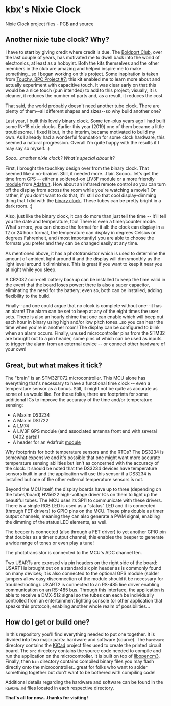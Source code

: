 # kbx's Nixie Clock

Nixie Clock project files - PCB and source

## Another nixie tube clock? Why?

I have to start by giving credit where credit is due. The
 [Boldport Club](http://boldport.club), over the last couple of years, has
 motivated me to dwell back into the world of electronics, at least as a
 hobbyist. Both the kits themselves and the other members in the club are
 amazing and helped inspire me to make something...so I began working on this
 project. Some inspiration is taken from
 [Touchy, BPC Project #7](https://www.boldport.com/products/touchy); this kit
 enabled me to learn more about and actually experiment with capacitive touch.
 It was clear early on that this would be a nice touch (pun intended) to add to
 this project; visually, it is cleaner, it reduces the number of parts and, as a
 result, it reduces the cost.

That said, the world probably doesn't need another tube clock. There are
 plenty of them--all different shapes and sizes--so why build another one?

Last year, I built this lovely
 [binary clock](https://github.com/kbx81/RGBBinaryClock). Some ten-plus years
 ago I had built some IN-18 nixie clocks. Earlier this year (2019) one of them
 became a little troublesome. I fixed it but, in the interim, became motivated
 to build my own. As I already had a wonderful foundation for some clock
 hardware, this seemed a natural progression. Overall I'm quite happy with the
 results if I may say so myself. :)

_Sooo...another nixie clock? What's special about it?_

First, I brought the touchkey design over from the binary clock. That seemed
 like a no-brainer. Still, it needed more...flair. Soooo...let's get the time
 from GPS -- either a soldered-on LIV3F module or a more friendly
 [module](https://www.adafruit.com/product/746) from
 [Adafruit](https://www.adafruit.com). How about an infrared remote control so
 you can turn off the display from across the room while you're watching a
 movie? Or rather, if you don't want to do that, it'll still do that cool
 display-dimming thing that I did with the
 [binary clock](https://github.com/kbx81/RGBBinaryClock). These tubes can be
 pretty bright in a dark room. :)

Also, just like the binary clock, it can do more than just tell the time --
 it'll tell you the date and temperature, too! There is even a timer/counter
 mode. What's more, you can choose the format for it all: the clock can display
 in a 12 or 24 hour format, the temperature can display in degrees Celsius or
 degrees Fahrenheit, and (most importantly) you are able to choose the formats
 you prefer and they can be changed easily at any time.

As mentioned above, it has a phototransistor which is used to determine the
 amount of ambient light around it and the display will dim smoothly as the
 light level around it diminishes. This is great if you want to keep it near you
 at night while you sleep.

A CR2032 coin-cell battery backup can be installed to keep the time valid in
 the event that the board loses power; there is also a super capacitor,
 eliminating the need for the battery; even so, both can be installed, adding
 flexibility to the build.

Finally--and one could argue that no clock is complete without one--it has an
 alarm! The alarm can be set to beep at any of the eight times the user sets.
 There is also an hourly chime that one can enable which will beep out each hour
 in binary using high and/or low pitch tones...so you can hear the time when
 you're in another room! The display can be configured to blink when an alarm
 occurs. Finally, unused microcontroller pins from the STM32 are brought out to
 a pin header, some pins of which can be used as inputs to trigger the alarm
 from an external device -- or connect other hardware of your own!

## Great, but what makes it tick?

The "brain" is an STM32F072 microcontroller. This MCU alone has everything
 that's necessary to have a functional time clock -- even a temperature sensor
 as a bonus. Still, it might not be quite as accurate as some of us would like.
 For those folks, there are footprints for some additional ICs to improve the
 accuracy of the time and/or temperature sensing:
* A Maxim DS3234
* A Maxim DS1722
* A LM74
* A LIV3F GPS module (and associated antenna front end with several 0402 parts!)
* A header for an Adafruit [module](https://www.adafruit.com/product/746)

Why footprints for both temperature sensors and the RTCs? The DS3234 is somewhat
 expensive and it's possible that one might want more accurate temperature
 sensing abilities but isn't as concerned with the accuracy of the clock. It
 should be noted that the DS3234 devices have temperature sensors built in and
 the application will use this sensor if a DS3234 is installed but one of the
 other external temperature sensors is not.

Beyond the MCU itself, the display boards have up to three (depending on the
 tubes/board) HV5622 high-voltage driver ICs on them to light up the beautiful
 tubes. The MCU uses its SPI1 to communicate with these drivers. There is a
 single RGB LED is used as a "status" LED and it is connected (through FET
 drivers) to GPIO pins on the MCU. These pins double as timer output channels,
 meaning they can also generate a PWM signal, enabling the dimming of the status
 LED elements, as well.

The beeper is connected (also through a FET driver) to yet another GPIO pin
 that doubles as a timer output channel; this enables the beeper to generate a
 wide range of tones or even play a tune!

The phototransistor is connected to the MCU's ADC channel ten.

Two USARTs are exposed via pin headers on the right side of the board: USART1
 is brought out on a standard six pin header as is commonly found on many
 devices; it is also connected to the optional GPS module (solder jumpers allow
 easy disconnection of the module should it be necessary for troubleshooting).
 USART2 is connected to an RS-485 line driver enabling communication on an
 RS-485 bus. Through this interface, the application is able to receive a
 DMX-512 signal so the tubes can each be individually controlled from an
 entertainment lighting console (or other application that speaks this
 protocol), enabling another whole realm of possibilities...

## How do I get or build one?

In this repository you'll find everything needed to put one together. It is
 divided into two major parts: hardware and software (source). The `hardware`
 directory contains the [KiCad](http://kicad.org) project files used to create
 the printed circuit board. The `src` directory contains the source code needed
 to compile and run the application on the microcontroller. It is built on top
 of [libopencm3](http://libopencm3.org). Finally, then `bin` directory contains
 compiled binary files you may flash directly onto the microcontroller...great
 for folks who want to solder something together but don't want to be bothered
 with compiling code!

Additional details regarding the hardware and software can be found in the
 `README.md` files located in each respective directory.

 **That's all for now...thanks for visiting!**
